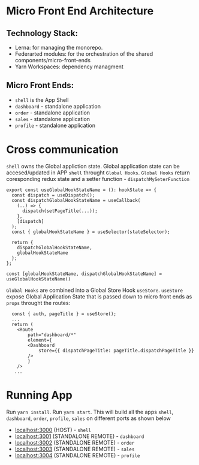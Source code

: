 # Micro Front End Architecture

## Technology Stack:

- Lerna: for managing the monorepo.
- Federarted modules: for the orchestration of the shared components/micro-front-ends
- Yarn Workspaces: dependency managment

## Micro Front Ends:

- `shell` is the App Shell
- `dashboard` - standalone application
- `order` - standalone application
- `sales` - standalone application
- `profile` - standalone application

# Cross communication

`shell` owns the Global appliction state.
Global application state can be accesed/updated in APP `shell` throught `Global Hooks`.
`Global Hooks` return coresponding redux state and a setter function - `dispatchMySeterFunction`

```
export const useGlobalHookStateName = (): hookState => {
  const dispatch = useDispatch();
  const dispatchGlobalHookStateName = useCallback(
    (..) => {
      dispatch(setPageTitle(...));
    },
    [dispatch]
  );
  const { globalHookStateName } = useSelector(stateSelector);

  return {
    dispatchGlobalHookStateName,
    globalHookStateName
  };
};

const [globalHookStateName, dispatchGlobalHookStateName] = useGlobalHookStateName()

```

`Global Hooks` are combined into a Global Store Hook `useStore`.
`useStore` expose Global Application State that is passed down to micro front ends as `props` throught the routes:

```
  const { auth, pageTitle } = useStore();
  ...
  return (
    <Route
        path="dashboard/*"
        element={
        <Dashboard
            store={{ dispatchPageTitle: pageTitle.dispatchPageTitle }}
        />
        }
    />
   ...
```

# Running App

Run `yarn install`.
Run `yarn start`.
This will build all the apps `shell`, `dashboard`, `order`, `profile`, `sales` on different ports as shown below

- [localhost:3000](http://localhost:3000/) (HOST) - `shell`
- [localhost:3001](http://localhost:3001/) (STANDALONE REMOTE) - `dashboard`
- [localhost:3002](http://localhost:3002/) (STANDALONE REMOTE) - `order`
- [localhost:3003](http://localhost:3003/) (STANDALONE REMOTE) - `sales`
- [localhost:3004](http://localhost:3004/) (STANDALONE REMOTE) - `profile`
